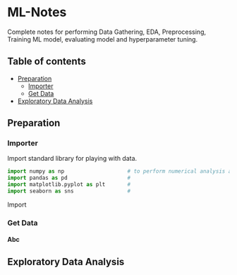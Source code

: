 # ML-Notes
Complete notes for performing Data Gathering, EDA, Preprocessing, Training ML model, evaluating model and hyperparameter tuning.
## Table of contents
- [Preparation](#Preparation)
	- [Importer](#Importer)
	- [Get Data](#Get-Data)
- [Exploratory Data Analysis](#Exploratory-Data-Analysis)


## Preparation
### Importer
Import standard library for playing with data.
```python
import numpy as np                    # to perform numerical analysis and matrix computation 
import pandas as pd                   #
import matplotlib.pyplot as plt       #
import seaborn as sns                 #
```
Import 
### Get Data
#### Abc
## Exploratory Data Analysis

<!--stackedit_data:
eyJoaXN0b3J5IjpbODc4MTE0MzI5LC0xODQwMzM2OTcsMTYwOD
g2Mzg2OSwxMzY1NjQxNTY5LDEzMDk2MzYwMTEsLTIwODkwMTA0
NzIsMTI3ODA2NDYxOF19
-->